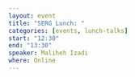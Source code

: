 ```yaml
---
layout: event
title: "SERG Lunch: "
categories: [events, lunch-talks]
start: "12:30"
end: "13:30"
speaker: Maliheh Izadi
where: Online
---
```



